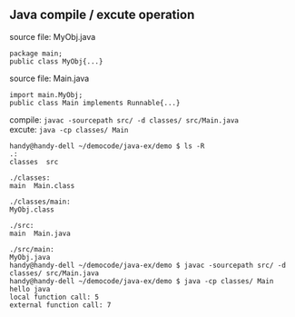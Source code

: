 ## Java compile / excute operation
source file: MyObj.java  

	package main;
	public class MyObj{...}

source file: Main.java  

	import main.MyObj;
	public class Main implements Runnable{...}


compile: `javac -sourcepath src/ -d classes/ src/Main.java`  
excute: `java -cp classes/ Main`  


	handy@handy-dell ~/democode/java-ex/demo $ ls -R
	.:
	classes  src

	./classes:
	main  Main.class

	./classes/main:
	MyObj.class

	./src:
	main  Main.java

	./src/main:
	MyObj.java
	handy@handy-dell ~/democode/java-ex/demo $ javac -sourcepath src/ -d classes/ src/Main.java
	handy@handy-dell ~/democode/java-ex/demo $ java -cp classes/ Main
	hello java
	local function call: 5
	external function call: 7
